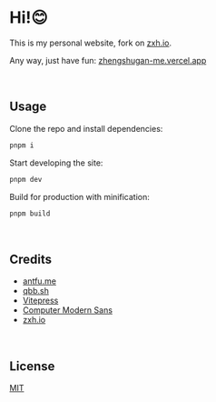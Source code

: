 # Hi!😊

This is my personal website, fork on [zxh.io](https://github.com/Renovamen/renovamen.github.io/tree/vitesse).

Any way, just have fun: [zhengshugan-me.vercel.app](https://zhengshugan-me.vercel.app/)

&nbsp;

## Usage

Clone the repo and install dependencies:

```bash
pnpm i
```

Start developing the site:

```bash
pnpm dev
```

Build for production with minification:

```bash
pnpm build
```

&nbsp;

## Credits

- [antfu.me]( https://antfu.me/)
- [qbb.sh](https://www.qbb.sh/)
- [Vitepress](https://vitepress.vuejs.org/)
- [Computer Modern Sans](https://checkmyworking.com/cm-web-fonts/)
- [zxh.io](https://github.com/Renovamen/renovamen.github.io)

&nbsp;

## License

[MIT](LICENSE)
